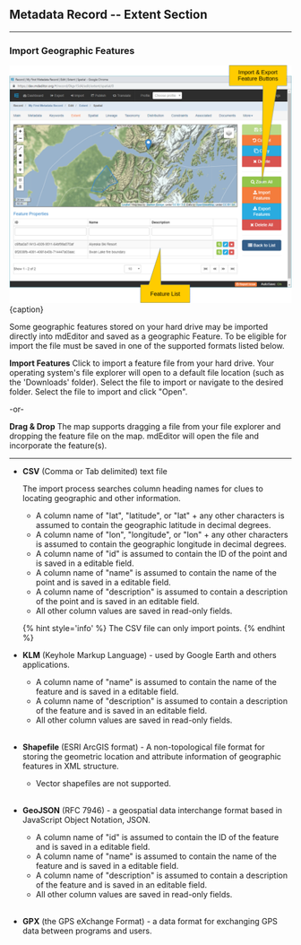 ## Metadata Record -- Extent Section
---
### Import Geographic Features 
 
![Geographic Extent Features Edit Window](/assets/reference/edit-objects/metadata/extent/features-import.png){caption}

Some geographic features stored on your hard drive may be imported directly into mdEditor and saved as a geographic <span class="md-panel">Feature</span>.  To be eligible for import the file must be saved in one of the supported formats listed below.

<strong class="btn btn-warning btn-xs"> <i class="fa fa-upload"> </i> Import Features</strong> Click to import a feature file from your hard drive.  Your operating system's file explorer will open to a default file location (such as the 'Downloads' folder).  Select the file to import or navigate to the desired folder.  Select the file to import and click "Open".

  -or-

__Drag & Drop__  The map supports dragging a file from your file explorer and dropping the feature file on the map.  mdEditor will open the file and incorporate the feature(s).

---

* __CSV__ (Comma or Tab delimited) text file
   
  The import process searches column heading names for clues to locating geographic and other information.  
    
  * A column name of "lat", "latitude", or "lat" + any other characters is assumed to contain the geographic latitude in decimal degrees.
  * A column name of "lon", "longitude", or "lon" + any other characters is assumed to contain the geographic longitude in decimal degrees.
  * A column name of "id" is assumed to contain the ID of the point and is saved in a editable field.
  * A column name of "name" is assumed to contain the name of the point and is saved in a editable field.
  * A column name of "description" is assumed to contain a description of the point and is saved in an editable field.
  * All other column values are saved in read-only fields. 
    
  {% hint style='info' %}
 The CSV file can only import points.
    {% endhint %} 
  
* __KLM__ (Keyhole Markup Language) - used by Google Earth and others applications.
  
  * A column name of "name" is assumed to contain the name of the feature and is saved in a editable field.
  * A column name of "description" is assumed to contain a description of the feature and is saved in an editable field.
  * All other column values are saved in read-only fields. 
    <br><br>

* __Shapefile__ (ESRI ArcGIS format) - A non-topological file format for storing the geometric location and attribute information of geographic features in XML structure.
  
  * Vector shapefiles are not supported. 
    <br><br>

* __GeoJSON__ (RFC 7946) - a geospatial data interchange format based in JavaScript Object Notation, JSON.
  
  * A column name of "id" is assumed to contain the ID of the feature and is saved in a editable field.
  * A column name of "name" is assumed to contain the name of the feature and is saved in a editable field.
  * A column name of "description" is assumed to contain a description of the feature and is saved in an editable field.
  * All other column values are saved in read-only fields.  
    <br>

* __GPX__ (the GPS eXchange Format) - a data format for exchanging GPS data between programs and users.
